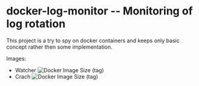 # docker-log-monitor -- Monitoring of log rotation

This project is a try to spy on docker containers and keeps only basic concept rather then some implementation.

Images:
- Watcher ![Docker Image Size (tag)](https://img.shields.io/docker/image-size/tkhamlai/watcher/latest?color=green&style=for-the-badge)
- Crach ![Docker Image Size (tag)](https://img.shields.io/docker/image-size/tkhamlai/crash/latest?color=green&style=for-the-badge)
